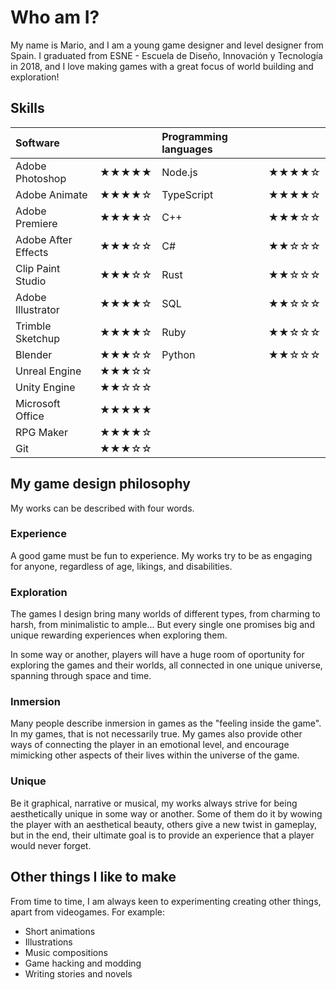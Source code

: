 # Who am I?
My name is Mario, and I am a young game designer and level designer from Spain.
I graduated from ESNE - Escuela de Diseño, Innovación y Tecnología in 2018, and I love making games with a great focus of world building and exploration!

## Skills

| Software               |        | Programming languages  |        |
| :--------------------- |:------:|:---------------------- |:------:|
| Adobe Photoshop        |★★★★★| Node.js                |★★★★☆|
| Adobe Animate          |★★★★☆| TypeScript             |★★★★☆|
| Adobe Premiere         |★★★★☆| C++                    |★★★☆☆|
| Adobe After Effects    |★★★☆☆| C#                     |★★☆☆☆|
| Clip Paint Studio      |★★★☆☆| Rust                   |★★☆☆☆|
| Adobe Illustrator      |★★★★☆| SQL                    |★★☆☆☆|
| Trimble Sketchup       |★★★★☆| Ruby                   |★★☆☆☆|
| Blender                |★★★☆☆| Python                 |★★☆☆☆|
| Unreal Engine          |★★★☆☆|
| Unity Engine           |★★☆☆☆|
| Microsoft Office       |★★★★★|
| RPG Maker              |★★★★☆|
| Git                    |★★★☆☆|

## My game design philosophy
My works can be described with four words.

### Experience
A good game must be fun to experience. My works try to be as engaging for anyone, regardless of age, likings, and disabilities.

### Exploration
The games I design bring many worlds of different types, from charming to harsh, from minimalistic to ample... But every single one promises big and unique rewarding experiences when exploring them.

In some way or another, players will have a huge room of oportunity for exploring the games and their worlds, all connected in one unique universe, spanning through space and time.

### Inmersion
Many people describe inmersion in games as the "feeling inside the game". In my games, that is not necessarily true. My games also provide other ways of connecting the player in an emotional level, and encourage mimicking other aspects of their lives within the universe of the game.

### Unique
Be it graphical, narrative or musical, my works always strive for being aesthetically unique in some way or another. Some of them do it by wowing the player with an aesthetical beauty, others give a new twist in gameplay, but in the end, their ultimate goal is to provide an experience that a player would never forget.

## Other things I like to make
From time to time, I am always keen to experimenting creating other things, apart from videogames. For example:
* Short animations
* Illustrations
* Music compositions
* Game hacking and modding
* Writing stories and novels